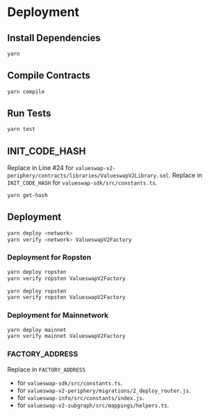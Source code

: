 # Deployment

## Install Dependencies
```bash
yarn
```


## Compile Contracts
```bash
yarn compile
```


## Run Tests
```bash
yarn test
```


## INIT_CODE_HASH
Replace in Line #24 for `valueswap-v2-periphery/contracts/libraries/ValueswapV2Library.sol`.
Replace in `INIT_CODE_HASH` for `valueswap-sdk/src/constants.ts`.
```bash
yarn get-hash
```


## Deployment
```bash
yarn deploy <network>
yarn verify <network> ValueswapV2Factory
```


### Deployment for Ropsten
```bash
yarn deploy ropsten
yarn verify ropsten ValueswapV2Factory
```
```bash
yarn deploy ropsten
yarn verify ropsten ValueswapV2Factory
```


### Deployment for Mainnetwork
```bash
yarn deploy mainnet
yarn verify mainnet ValueswapV2Factory
```

### FACTORY_ADDRESS
Replace in `FACTORY_ADDRESS` 
 - for `valueswap-sdk/src/constants.ts`.
 - for `valueswap-v2-periphery/migrations/2_deploy_router.js`.
 - for `valueswap-info/src/constants/index.js`.
 - for `valueswap-v2-subgraph/src/mappings/helpers.ts`.
